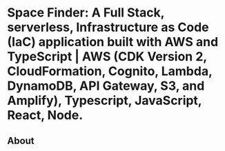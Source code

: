 # Space Finder: A Full Stack, serverless, Infrastructure as Code (IaC) application built with AWS and TypeScript | AWS (CDK Version 2, CloudFormation, Cognito, Lambda, DynamoDB, API Gateway, S3, and Amplify), Typescript, JavaScript, React, Node.

## About

